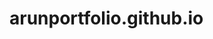 # arunportfolio.github.io
<!-- ## Portfolio-Website
Portfolio website build using HTML5, CSS3 and JavaScript.

<a href="/arunportfolio.github.io" target="_blank">**Visit Now** 💻</a>


## 📌 Technologies
HTML5 || CSS || JAVASCRIPT

### Extras : 
Particle.js, Typed.js, and Font Awesome

<h2>📬 Contact</h2>
<a href="www.linkedin.com/in/arun-vaishnav-9bb895227">linkden</a>
<br>
<a href="https://www.instagram.com/_nick_vsnv">instagram</a>

